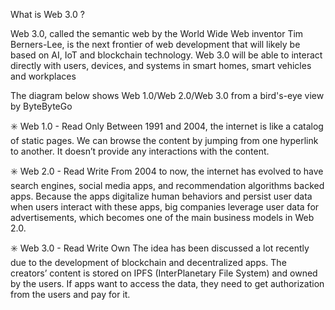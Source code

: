 What is Web 3.0 ?

Web 3.0, called the semantic web by the World Wide Web inventor Tim Berners-Lee, is the next frontier of web development that will likely be based on AI, IoT and blockchain technology. Web 3.0 will be able to interact directly with users, devices, and systems in smart homes, smart vehicles and workplaces

The diagram below shows Web 1.0/Web 2.0/Web 3.0 from a bird's-eye view by ByteByteGo

✳️ Web 1.0 - Read Only
Between 1991 and 2004, the internet is like a catalog of static pages. We can browse the content by jumping from one hyperlink to another.
It doesn’t provide any interactions with the content.

✳️ Web 2.0 - Read Write
From 2004 to now, the internet has evolved to have search engines, social media apps, and recommendation algorithms backed apps. 
Because the apps digitalize human behaviors and persist user data when users interact with these apps, big companies leverage user data for 
advertisements, which becomes one of the main business models in Web 2.0. 

✳️ Web 3.0 - Read Write Own
The idea has been discussed a lot recently due to the development of blockchain and decentralized apps. The creators’ content is stored on 
IPFS (InterPlanetary File System) and owned by the users. If apps want to access the data, they need to get authorization from the users 
and pay for it.
